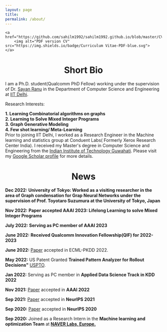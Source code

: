 ```yaml
---
layout: page
title: 
permalink: /about/
---
```


<p align="center">
    
    <a href="https://github.com/sahilm1992/sahilm1992.github.io/blob/master/CV_Sahil%20Manchanda.pdf">
        <img alt="PDF version CV" src="https://img.shields.io/badge/Curriculum Vitae-PDF-blue.svg">
    </a>
</p>


# <center>Short Bio</center>

I am a Ph.D. student(Qualcomm PhD Fellow) working under the supervision of Dr. [Sayan Ranu](http://www.cse.iitd.ac.in/~sayan/) in the Department of Computer Science and Engineering at [IIT Delhi](https://cse.iitd.ac.in).


Research Interests:

   **1. Learning Combinatorial algorithms on graphs**   
   **2. Learning to Solve Mixed Integer Programs**   
   **3. Graph Generative Modeling**   
   **4. Few shot learning/ Meta-Learning**
 <br>
Prior to joining IIT Delhi, I worked as a Research Engineer in the Machine learning and statistics group at Conduent Labs( Formerly Xerox Research Center India). I received my Master's degree in Computer Science and Engineering from the [Indian Institute of Technology Guwahati](http://iitg.ernet.in/cse). Please visit my [Google Scholar profile](https://scholar.google.com/citations?user=OPyjQHwAAAAJ&hl=en) for more details. 

# <center>News</center>
**Dec 2022:** **University of Tokyo: Worked as a visiting researcher in the area of Graph condensation for Grap Neural Networks under the supervision of Prof. Toyotaro Suzumura at the University of Tokyo, Japan**


**Nov 2022:** **Paper accepted AAAI 2023: Lifelong Learning to solve Mixed Integer Programs**


**July 2022:** **Serving as PC member of AAAI 2023**

**June 2022:** **Received Qualcomm Innovation Fellowship(QIF) for 2022-2023**


**June 2022:** [Paper](https://arxiv.org/abs/2206.00787) accepted in ECML-PKDD 2022. 


**May 2022:**  US Patent Granted  **Trained Pattern Analyzer for Rollout Decisions"** [USPTO](https://patents.google.com/patent/US20200320806A1/).
 
**Jan 2022:**  Serving as PC member in **Applied Data Science Track in KDD 2022** 


**Nov 2021:**  [Paper](https://onedrive.live.com/?cid=ef92560ae8680184&id=EF92560AE8680184!155127&authkey=!AE9r-D0bAPQg4q4) accepted in **AAAI 2022**


**Sep 2021:**  [Paper](https://proceedings.neurips.cc/paper/2021/file/b922ede9c9eb9eabec1c1fecbdecb45d-Paper.pdf) accepted in **NeurIPS 2021**


**Sep 2020:**  [Paper](https://arxiv.org/abs/1903.03332) accepted in **NeurIPS 2020**


**Sep 2020:** Joined as a Research Intern in the **Machine learning and optimization Team** at **[NAVER Labs, Europe.](https://europe.naverlabs.com/research/machine-learning-and-optimization/)** 

